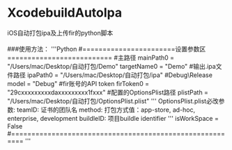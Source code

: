 # XcodebuildAutoIpa
iOS自动打包ipa及上传fir的python脚本
<br>
<br>
###使用方法：
'''Python
#=======================设置参数区==========================
#主路径
mainPath0 = "/Users/mac/Desktop/自动打包/Demo"
targetName0 = "Demo"
#输出.ipa文件路径
ipaPath0 = "/Users/mac/Desktop/自动打包/ipa"
#Debug\Release
model = "Debug"
#fir账号的API token
firToken0 = "29cxxxxxxxxxdaxxxxxxxxx1fxxx"
#配置的OptionsPlist路径
plistPath = "/Users/mac/Desktop/自动打包/OptionsPlist.plist"
'''
    OptionsPlist.plist必改参数:
        teamID:    证书的团队名
        method:    打包方式值：app-store, ad-hoc, enterprise, development
        buildleID: 项目buildle identifier
'''
isWorkSpace = False
#=========================================================
'''

